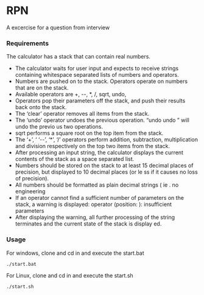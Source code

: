 # RPN
A excercise for a question from interview

### Requirements
The calculator has a stack that can contain real numbers.
* The calculator waits for user input and expects to receive strings containing whitespace separated lists of numbers and
operators.
* Numbers are pushed on to the stack. Operators operate on numbers that are on the stack.
* Available operators are +,
--, *, /, sqrt, undo,
* Operators pop their parameters off the stack, and push their results back onto the stack.
* The ‘clear’ operator removes all items from the stack.
* The ‘undo’ operator undoes the previous operation. “undo
undo ” will undo the previo us two operations.
* sqrt performs a square root on the top item from the stack.
* The ‘+’, ‘
‘--’, ‘*’, ‘/’ operators perform addition, subtraction, multiplication and division respectively on the top two items from
the stack.
* After processing an input string, the calculator displays the current contents of the stack as a space
separated list.
* Numbers should be stored on the stack to at least 15 decimal places of precision, but displayed to 10 decimal places (or le
ss if
it causes no loss of precision).
* All numbers should be formatted as plain decimal strings (
ie . no engineering
* If an operator cannot find a sufficient number of parameters on the stack, a warning is displayed:
operator <operator> (position: <pos>): insufficient parameters
* After displaying the warning, all further processing of the string terminates and the current state of the stack is display
ed.


### Usage
For windows, clone and cd in and execute the start.bat
```batch
./start.bat
```

For Linux, clone and cd in and execute the start.sh
```bash
./start.sh
```
